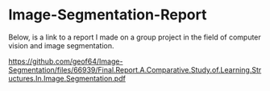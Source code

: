 # Image-Segmentation-Report

Below, is a link to a report I made on a group project in the field of computer vision and image segmentation.

https://github.com/geof64/Image-Segmentation/files/66939/Final.Report.A.Comparative.Study.of.Learning.Structures.In.Image.Segmentation.pdf
